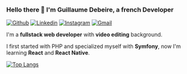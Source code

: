 ### Hello there 👋 I'm Guillaume Debeire, a french Developer

[![Github](https://img.shields.io/badge/-Github-000?style=flat&logo=Github&logoColor=white)](https://github.com/guillaume-debeire)
[![Linkedin](https://img.shields.io/badge/-LinkedIn-blue?style=flat&logo=Linkedin&logoColor=white)](https://www.linkedin.com/in/guillaume-debeire-aab430a7/)
[![Instagram](https://img.shields.io/badge/-Instagram-c13584?style=flat&labelColor=c13584&logo=instagram&logoColor=white)](https://www.instagram.com/guilexflex/)
[![Gmail](https://img.shields.io/badge/-Gmail-c14438?style=flat&logo=Gmail&logoColor=white)](mailto:contact.guillaume.debeire.pro@gmail.com)

I'm a **fullstack web developer** with **video editing** background.

I first started with PHP and specialized myself with **Symfony**, now I'm learning **React** and **React Native**.

[![Top Langs](https://github-readme-stats.vercel.app/api/top-langs/?username=guillaume-debeire&layout=compact)](https://github.com/guillaume-debeire/github-readme-stats)

<!--
**Guillaume-Debeire/Guillaume-Debeire** is a ✨ _special_ ✨ repository because its `README.md` (this file) appears on your GitHub profile.

Here are some ideas to get you started:

- 🔭 I’m currently working on ...
- 🌱 I’m currently learning ...
- 👯 I’m looking to collaborate on ...
- 🤔 I’m looking for help with ...
- 💬 Ask me about ...
- 📫 How to reach me: ...
- 😄 Pronouns: ...
- ⚡ Fun fact: ...
-->
